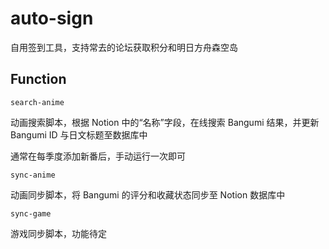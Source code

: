 # auto-sign

自用签到工具，支持常去的论坛获取积分和明日方舟森空岛

## Function

`search-anime`

动画搜索脚本，根据 Notion 中的“名称”字段，在线搜索 Bangumi 结果，并更新 Bangumi ID 与日文标题至数据库中

通常在每季度添加新番后，手动运行一次即可

`sync-anime`

动画同步脚本，将 Bangumi 的评分和收藏状态同步至 Notion 数据库中

`sync-game`

游戏同步脚本，功能待定
